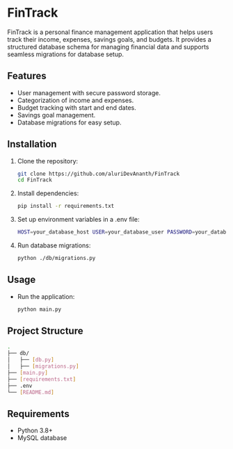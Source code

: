 # FinTrack

FinTrack is a personal finance management application that helps users track their income, expenses, savings goals, and budgets. It provides a structured database schema for managing financial data and supports seamless migrations for database setup.

## Features

- User management with secure password storage.
- Categorization of income and expenses.
- Budget tracking with start and end dates.
- Savings goal management.
- Database migrations for easy setup.

## Installation

1. Clone the repository:

   ```bash
   git clone https://github.com/aluriDevAnanth/FinTrack
   cd FinTrack

   ```

2. Install dependencies:

   ```bash
   pip install -r requirements.txt
   ```

3. Set up environment variables in a .env file:

   ```bash
   HOST=your_database_host USER=your_database_user PASSWORD=your_database_password DATABASE=your_database_name
   ```

4. Run database migrations:
   ```bash
   python ./db/migrations.py
   ```

## Usage

- Run the application:
  ```bash
  python main.py
  ```

## Project Structure

```bash
.
├── db/
│   ├── [db.py]
│   ├── [migrations.py]
├── [main.py]
├── [requirements.txt]
├── .env
└── [README.md]
```

## Requirements

- Python 3.8+
- MySQL database
